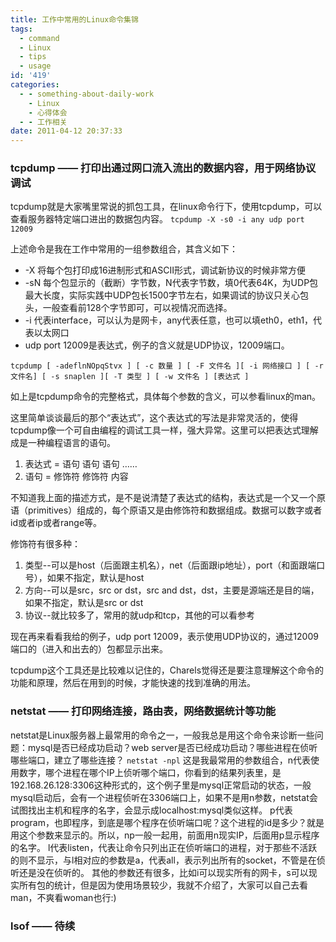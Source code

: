 ```yaml
---
title: 工作中常用的Linux命令集锦
tags:
  - command
  - Linux
  - tips
  - usage
id: '419'
categories:
  - - something-about-daily-work
    - Linux
    - 心得体会
  - - 工作相关
date: 2011-04-12 20:37:33
---
```


### tcpdump —— 打印出通过网口流入流出的数据内容，用于网络协议调试

tcpdump就是大家嘴里常说的抓包工具，在linux命令行下，使用tcpdump，可以查看服务器特定端口进出的数据包内容。
`tcpdump -X -s0 -i any udp port 12009`
<!-- more -->
上述命令是我在工作中常用的一组参数组合，其含义如下：

*   -X 将每个包打印成16进制形式和ASCII形式，调试新协议的时候非常方便
*   -sN 每个包显示的（截断）字节数，N代表字节数，填0代表64K，为UDP包最大长度，实际实践中UDP包长1500字节左右，如果调试的协议只关心包头，一般查看前128个字节即可，可以视情况而选择。
*   -i 代表interface，可以认为是网卡，any代表任意，也可以填eth0，eth1，代表以太网口
*   udp port 12009是表达式，例子的含义就是UDP协议，12009端口。

`tcpdump [ -adeflnNOpqStvx ] [ -c 数量 ] [ -F 文件名 ][ -i 网络接口 ] [ -r 文件名] [ -s snaplen ][ -T 类型 ] [ -w 文件名 ] [表达式 ]`

如上是tcpdump命令的完整格式，具体每个参数的含义，可以参看linux的man。

这里简单谈谈最后的那个“表达式”，这个表达式的写法是非常灵活的，使得tcpdump像一个可自由编程的调试工具一样，强大异常。这里可以把表达式理解成是一种编程语言的语句。

1.  表达式 = 语句 语句 语句 ……
2.  语句 = 修饰符 修饰符 内容

不知道我上面的描述方式，是不是说清楚了表达式的结构，表达式是一个又一个原语（primitives）组成的，每个原语又是由修饰符和数据组成。数据可以数字或者id或者ip或者range等。

修饰符有很多种：

1.  类型--可以是host（后面跟主机名），net（后面跟ip地址），port（和面跟端口号），如果不指定，默认是host
2.  方向--可以是src，src or dst，src and dst，dst，主要是源端还是目的端，如果不指定，默认是src or dst
3.  协议--就比较多了，常用的就udp和tcp，其他的可以看参考

现在再来看看我给的例子，udp port 12009，表示使用UDP协议的，通过12009端口的（进入和出去的）包都显示出来。

tcpdump这个工具还是比较难以记住的，Charels觉得还是要注意理解这个命令的功能和原理，然后在用到的时候，才能快速的找到准确的用法。

### netstat —— 打印网络连接，路由表，网络数据统计等功能

netstat是Linux服务器上最常用的命令之一，一般我总是用这个命令来诊断一些问题：mysql是否已经成功启动？web server是否已经成功启动？哪些进程在侦听哪些端口，建立了哪些连接？
`netstat -npl`
这是我最常用的参数组合，n代表使用数字，哪个进程在哪个IP上侦听哪个端口，你看到的结果列表里，是192.168.26.128:3306这种形式的，这个例子里是mysql正常启动的状态，一般mysql启动后，会有一个进程侦听在3306端口上，如果不是用n参数，netstat会试图找出主机和程序的名字，会显示成localhost:mysql类似这样。
p代表program，也即程序，到底是哪个程序在侦听端口呢？这个进程的id是多少？就是用这个参数来显示的。所以，np一般一起用，前面用n现实IP，后面用p显示程序的名字。
l代表listen，代表让命令只列出正在侦听端口的进程，对于那些不活跃的则不显示，与l相对应的参数是a，代表all，表示列出所有的socket，不管是在侦听还是没在侦听的。
其他的参数还有很多，比如i可以现实所有的网卡，s可以现实所有包的统计，但是因为使用场景较少，我就不介绍了，大家可以自己去看man，不爽看woman也行:)

### lsof —— 待续